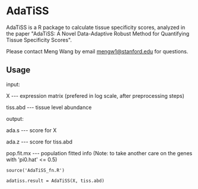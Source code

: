 # AdaTiSS
AdaTiSS is a R package to calculate tissue specificity scores, analyzed in the paper "AdaTiSS: A Novel Data-Adaptive Robust Method for Quantifying Tissue Specificity Scores".

Please contact Meng Wang by email <mengw1@stanford.edu> for questions. 

## Usage
input: 

X --- expression matrix (prefered in log scale, after preprocessing steps)

tiss.abd --- tissue level abundance
       
output: 

ada.s --- score for X

ada.z --- score for tiss.abd

pop.fit.mx --- population fitted info (Note: to take another care on the genes with 'pi0.hat' <= 0.5)

`source('AdaTiSS_fn.R')`

`adatiss.result = AdaTiSS(X, tiss.abd)`
